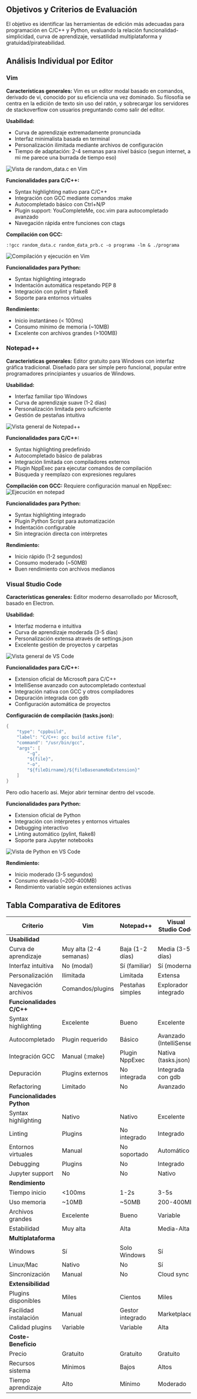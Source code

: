 

## Objetivos y Criterios de Evaluación

El objetivo es identificar las herramientas de edición más adecuadas para programación en C/C++ y Python, evaluando la relación funcionalidad-simplicidad, curva de aprendizaje, versatilidad multiplataforma y gratuidad/pirateabilidad.

## Análisis Individual por Editor

### Vim

**Características generales:**
Vim es un editor modal basado en comandos, derivado de vi, conocido por su eficiencia una vez dominado. Su filosofía se centra en la edición de texto sin uso del ratón, y sobrecargar los servidores de stackoverflow con usuarios preguntando como salir del editor.

**Usabilidad:**

- Curva de aprendizaje extremadamente pronunciada
- Interfaz minimalista basada en terminal
- Personalización ilimitada mediante archivos de configuración
- Tiempo de adaptación: 2-4 semanas para nivel básico (segun internet, a mi me parece una burrada de tiempo eso)

![Vista de random_data.c en Vim](../P3/randomdatavi.png)


**Funcionalidades para C/C++:**

- Syntax highlighting nativo para C/C++
- Integración con GCC mediante comandos :make
- Autocompletado básico con Ctrl+N/P
- Plugin support: YouCompleteMe, coc.vim para autocompletado avanzado
- Navegación rápida entre funciones con ctags

**Compilación con GCC:**
```
:!gcc random_data.c random_data_prb.c -o programa -lm & ./programa
```

![Compilación y ejecución en Vim](../P3/compilaryejecutarvi2.png)

**Funcionalidades para Python:**

- Syntax highlighting integrado
- Indentación automática respetando PEP 8
- Integración con pylint y flake8
- Soporte para entornos virtuales

**Rendimiento:**

- Inicio instantáneo (< 100ms)
- Consumo mínimo de memoria (~10MB)
- Excelente con archivos grandes (>100MB)

### Notepad++

**Características generales:**
Editor gratuito para Windows con interfaz gráfica tradicional. Diseñado para ser simple pero funcional, popular entre programadores principiantes y usuarios de Windows.

**Usabilidad:**

- Interfaz familiar tipo Windows
- Curva de aprendizaje suave (1-2 días)
- Personalización limitada pero suficiente
- Gestión de pestañas intuitiva

![Vista general de Notepad++](../P3/notepadvista.png)

**Funcionalidades para C/C++:**

- Syntax highlighting predefinido
- Autocompletado básico de palabras
- Integración limitada con compiladores externos
- Plugin NppExec para ejecutar comandos de compilación
- Búsqueda y reemplazo con expresiones regulares

**Compilación con GCC:**
Requiere configuración manual en NppExec:
![Ejecución en notepad](../P3/notepadejecutar.png)

**Funcionalidades para Python:**

- Syntax highlighting integrado
- Plugin Python Script para automatización
- Indentación configurable
- Sin integración directa con intérpretes

**Rendimiento:**

- Inicio rápido (1-2 segundos)
- Consumo moderado (~50MB)
- Buen rendimiento con archivos medianos

### Visual Studio Code

**Características generales:**
Editor moderno desarrollado por Microsoft, basado en Electron.

**Usabilidad:**

- Interfaz moderna e intuitiva
- Curva de aprendizaje moderada (3-5 días)
- Personalización extensa através de settings.json
- Excelente gestión de proyectos y carpetas

![Vista general de VS Code](../P3/vsvista.png)

**Funcionalidades para C/C++:**

- Extension oficial de Microsoft para C/C++
- IntelliSense avanzado con autocompletado contextual
- Integración nativa con GCC y otros compiladores
- Depuración integrada con gdb
- Configuración automática de proyectos

**Configuración de compilación (tasks.json):**

```java
{
    "type": "cppbuild",
    "label": "C/C++: gcc build active file",
    "command": "/usr/bin/gcc",
    "args": [
        "-g",
        "${file}",
        "-o",
        "${fileDirname}/${fileBasenameNoExtension}"
    ]
}
```

Pero odio hacerlo asi. Mejor abrir terminar dentro del vscode.

**Funcionalidades para Python:**

- Extension oficial de Python
- Integración con intérpretes y entornos virtuales
- Debugging interactivo
- Linting automático (pylint, flake8)
- Soporte para Jupyter notebooks

![Vista de Python en VS Code](../P3/vscodepython.png)

**Rendimiento:**

- Inicio moderado (3-5 segundos)
- Consumo elevado (~200-400MB)
- Rendimiento variable según extensiones activas


## Tabla Comparativa de Editores

| Criterio | Vim | Notepad++ | Visual Studio Code |
|----------|-----|-----------|-------------------|
| **Usabilidad** |
| Curva de aprendizaje | Muy alta (2-4 semanas) | Baja (1-2 días) | Media (3-5 días) |
| Interfaz intuitiva | No (modal) | Sí (familiar) | Sí (moderna) |
| Personalización | Ilimitada | Limitada | Extensa |
| Navegación archivos | Comandos/plugins | Pestañas simples | Explorador integrado |
| **Funcionalidades C/C++** |
| Syntax highlighting | Excelente | Bueno | Excelente |
| Autocompletado | Plugin requerido | Básico | Avanzado (IntelliSense) |
| Integración GCC | Manual (:make) | Plugin NppExec | Nativa (tasks.json) |
| Depuración | Plugins externos | No integrada | Integrada con gdb |
| Refactoring | Limitado | No | Avanzado |
| **Funcionalidades Python** |
| Syntax highlighting | Nativo | Nativo | Excelente |
| Linting | Plugins | No integrado | Integrado |
| Entornos virtuales | Manual | No soportado | Automático |
| Debugging | Plugins | No | Integrado |
| Jupyter support | No | No | Nativo |
| **Rendimiento** |
| Tiempo inicio | <100ms | 1-2s | 3-5s |
| Uso memoria | ~10MB | ~50MB | 200-400MB |
| Archivos grandes | Excelente | Bueno | Variable |
| Estabilidad | Muy alta | Alta | Media-Alta |
| **Multiplataforma** |
| Windows | Sí | Solo Windows | Sí |
| Linux/Mac | Nativo | No | Sí |
| Sincronización | Manual | No | Cloud sync |
| **Extensibilidad** |
| Plugins disponibles | Miles | Cientos | Miles |
| Facilidad instalación | Manual | Gestor integrado | Marketplace |
| Calidad plugins | Variable | Variable | Alta |
| **Coste-Beneficio** |
| Precio | Gratuito | Gratuito | Gratuito |
| Recursos sistema | Mínimos | Bajos | Altos |
| Tiempo aprendizaje | Alto | Mínimo | Moderado |
